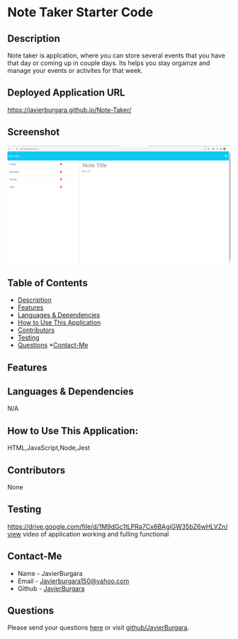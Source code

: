 # Note Taker Starter Code

## Description
Note taker is applcation, where you can store several events that you have that day or coming up in couple days. Its helps you stay orgainze and manage your events or activites for that week.
## Deployed Application URL
https://javierburgara.github.io/Note-Taker/
## Screenshot
![Alt text](image-1.png)
## Table of Contents
* [Description](#description)
* [Features](#features)
* [Languages & Dependencies](#languagesanddependencies)
* [How to Use This Application](#HowtoUseThisApplication)
* [Contributors](#contributors)
* [Testing](#testing)
* [Questions](#questions)
*[Contact-Me](#contact-me)
## Features

## Languages & Dependencies
N/A
## How to Use This Application:
HTML,JavaScript,Node,Jest
## Contributors
None
## Testing
 https://drive.google.com/file/d/1M9dGc1tLPRa7Cx6BAgiGW35bZ6wHLVZn/view
 video of application working and fulling functional


## Contact-Me
  * Name - JavierBurgara
  * Email - Javierburgara150@yahoo.com
  * Github - [JavierBurgara](https://github.com/JavierBurgara/)
## Questions
Please send your questions [here](mailto:Javierburgara150@yahoo.com?subject=[GitHub]%20Dev%20Connect) or visit [github/JavierBurgara](https://github.com/JavierBurgara).
